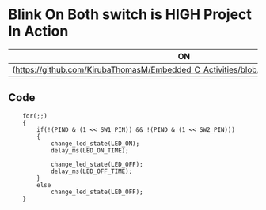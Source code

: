 # Blink On Both switch is HIGH Project In Action

|ON|OFF|
|:--:|:--:|
|(https://github.com/KirubaThomasM/Embedded_C_Activities/blob/main/simulation/ON.PNG)||(https://github.com/KirubaThomasM/Embedded_C_Activities/blob/main/simulation/OFF.PNG)|

## Code 
```
	for(;;)
	{
		if(!(PIND & (1 << SW1_PIN)) && !(PIND & (1 << SW2_PIN)))
		{
        	change_led_state(LED_ON);
			delay_ms(LED_ON_TIME);
		
        	change_led_state(LED_OFF);
			delay_ms(LED_OFF_TIME);	
		}
		else
			change_led_state(LED_OFF);
	}
```
